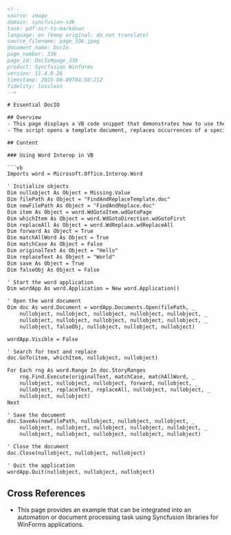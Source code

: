 ```html
<!-- 
source: image
domain: syncfusion-sdk
task: pdf-ocr-to-markdown
language: en (keep original; do not translate)
source_filename: page_336.jpeg
document_name: DocIo
page_number: 336
page_id: DocIo#page_336
product: Syncfusion Winforms
version: 11.4.0.26
timestamp: 2025-08-09T04:50:21Z
fidelity: lossless
-->

# Essential DocIO

## Overview
- This page displays a VB code snippet that demonstrates how to use the `Microsoft.Office.Interop.Word` library to perform a "Find and Replace" operation in a Word document.
- The script opens a template document, replaces occurrences of a specific text phrase, saves the updated document, and closes it programmatically.

## Content

### Using Word Interop in VB

```vb
Imports word = Microsoft.Office.Interop.Word

' Initialize objects
Dim nullobject As Object = Missing.Value
Dim filePath As Object = "FindAndReplaceTemplate.doc"
Dim newFilePath As Object = "FindAndReplace.doc"
Dim item As Object = word.WdGotoItem.wdGotoPage
Dim whichItem As Object = word.WdGotoDirection.wdGotoFirst
Dim replaceAll As Object = word.WdReplace.wdReplaceAll
Dim forward As Object = True
Dim matchAllWord As Object = True
Dim matchCase As Object = False
Dim originalText As Object = "Hello"
Dim replaceText As Object = "World"
Dim save As Object = True
Dim falseObj As Object = False

' Start the word application
Dim wordApp As word.Application = New word.Application()

' Open the word document
Dim doc As word.Document = wordApp.Documents.Open(filePath, _
    nullobject, nullobject, nullobject, nullobject, nullobject, _
    nullobject, nullobject, nullobject, nullobject, nullobject, _
    nullobject, falseObj, nullobject, nullobject, nullobject)

wordApp.Visible = False

' Search for text and replace
doc.GoTo(item, whichItem, nullobject, nullobject)

For Each rng As word.Range In doc.StoryRanges
    rng.Find.Execute(originalText, matchCase, matchAllWord, _
    nullobject, nullobject, nullobject, forward, nullobject, _
    nullobject, replaceText, replaceAll, nullobject, nullobject, _
    nullobject, nullobject)
Next

' Save the document
doc.SaveAs(newFilePath, nullobject, nullobject, nullobject, _
    nullobject, nullobject, nullobject, nullobject, nullobject, _
    nullobject, nullobject, nullobject, nullobject, nullobject)

' Close the document
doc.Close(nullobject, nullobject, nullobject)

' Quit the application
wordApp.Quit(nullobject, nullobject, nullobject)
```

## Cross References
- This page provides an example that can be integrated into an automation or document processing task using Syncfusion libraries for WinForms applications.

<!-- tags: Word Interop, DocIO, Find and Replace, Microsoft Office Interop Word, VB.NET keywords: Microsoft.Office.Interop.Word, Find and Replace, Word, Template Document -->
```